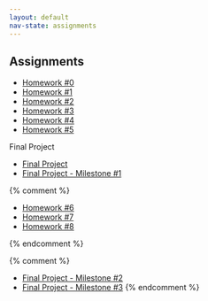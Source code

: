 ```yaml
---
layout: default
nav-state: assignments
---
```


## Assignments

* [Homework #0](homework/00.html) 
* [Homework #1](homework/01.html) 
* [Homework #2](homework/02.html) 
* [Homework #3](homework/03.html) 
* [Homework #4](homework/04.html) 
* [Homework #5](homework/05.html) 

Final Project

* [Final Project](final-project.html) 
* [Final Project - Milestone #1](final-project.html#milestone1) 

{% comment %}
* [Homework #6](homework/06.html) 
* [Homework #7](homework/07.html) 
* [Homework #8](homework/08.html) 

{% endcomment %}

{% comment %}


* [Final Project - Milestone #2](final-project.html#milestone2) 
* [Final Project - Milestone #3](final-project.html#milestone3) 
{% endcomment %}
